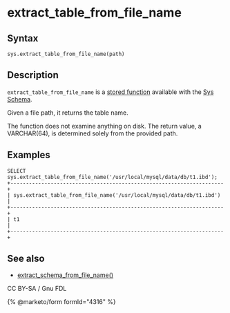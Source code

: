 # extract\_table\_from\_file\_name

## Syntax

```
sys.extract_table_from_file_name(path)
```

## Description

`extract_table_from_file_name` is a [stored function](../../../../../../server-usage/stored-routines/stored-functions/) available with the [Sys Schema](../).

Given a file path, it returns the table name.

The function does not examine anything on disk. The return value, a VARCHAR(64), is determined solely from the provided path.

## Examples

```
SELECT sys.extract_table_from_file_name('/usr/local/mysql/data/db/t1.ibd');
+---------------------------------------------------------------------+
| sys.extract_table_from_file_name('/usr/local/mysql/data/db/t1.ibd') |
+---------------------------------------------------------------------+
| t1                                                                  |
+---------------------------------------------------------------------+
```

## See also

* [extract\_schema\_from\_file\_name()](extract_schema_from_file_name.md)

CC BY-SA / Gnu FDL

{% @marketo/form formId="4316" %}
